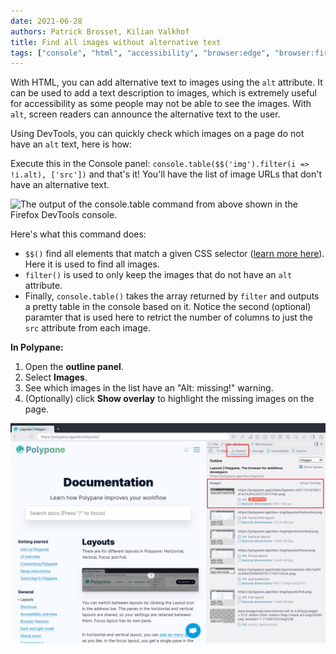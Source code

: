 ```yaml
---
date: 2021-06-28
authors: Patrick Brosset, Kilian Valkhof
title: Find all images without alternative text
tags: ["console", "html", "accessibility", "browser:edge", "browser:firefox", "browser:chrome", "browser:safari", "browser:polypane"]
---
```

With HTML, you can add alternative text to images using the `alt` attribute. It can be used to add a text description to images, which is extremely useful for accessibility as some people may not be able to see the images. With `alt`, screen readers can announce the alternative text to the user.

Using DevTools, you can quickly check which images on a page do not have an `alt` text, here is how:

Execute this in the Console panel: `console.table($$('img').filter(i => !i.alt), ['src'])` and that's it! You'll have the list of image URLs that don't have an alternative text.

![The output of the console.table command from above shown in the Firefox DevTools console.](../../assets/img/find-all-images-without-alt-text.png)

Here's what this command does:

* `$$()` find all elements that match a given CSS selector ([learn more here](./query-dom-from-console.md)). Here it is used to find all images.
* `filter()` is used to only keep the images that do not have an `alt` attribute.
* Finally, `console.table()` takes the array returned by `filter` and outputs a pretty table in the console based on it. Notice the second (optional) paramter that is used here to retrict the number of columns to just the `src` attribute from each image.

**In Polypane:**
1. Open the **outline panel**.
2. Select **Images**.
3. See which images in the list have an "Alt: missing!" warning.
4. (Optionally) click **Show overlay** to highlight the missing images on the page.

![The outline panel in Polypane showing a 'missing' warning for an image.](../../assets/img/find-all-images-without-alt-text-polypane.png)
